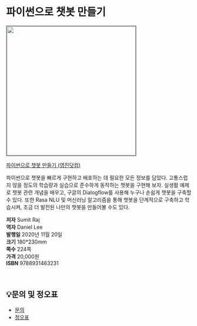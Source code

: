 # 파이썬으로 챗봇 만들기

<img src="https://www.youngjin.com/images/book_cover/9788931463231.jpg" height="350px" style="border: 2px solid grey;">

[파이썬으로 챗봇 만들기
 (영진닷컴)](https://blog.naver.com/ydot/222117060829)

파이썬으로 챗봇을 빠르게 구현하고 배포하는 데 필요한 모든 정보를 담았다. 고통스럽지 않을 정도의 학습량과 실습으로 준수하게 동작하는 챗봇을 구현해 보자. 실생활 예제로 챗봇 관련 개념을 배우고, 구글의 Dialogflow를 사용해 누구나 손쉽게 챗봇을 구축할 수 있다. 또한 Rasa NLU 및 머신러닝 알고리즘을 통해 챗봇을 단계적으로 구축하고 학습시켜, 조금 더 발전된 나만의 챗봇을 만들어볼 수도 있다.



**저자** Sumit Raj  
**역자** Daniel Lee  
**발행일** 2020년 11월 20일  
**크기** 180*230mm   
**쪽수** 224쪽  
**가격** 20,000원  
**ISBN** 9788931463231  


 
<br>

## 💡문의 및 정오표
- [문의](mailto:Support@youngjin.com)
- [정오표](https://www.youngjin.com/Artyboard/mboard.asp?strBoardID=errata)
